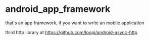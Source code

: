 # android_app_framework
that's an app framework, if you want to write an mobile application

third http library at https://github.com/loopj/android-async-http 
